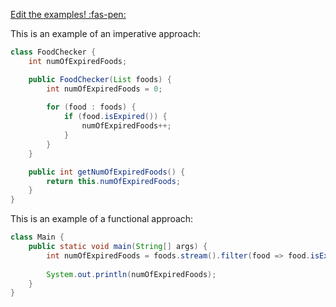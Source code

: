 <!-- DO NOT DELETE THIS LINK AND WRITE BELOW THIS LINK-->
[Edit the examples! :fas-pen:](https://github.com/nus-cs2030/1920-s2/edit/master/contents/textbook/lecture01/imperativeProgramming/examples.md)
<!-- DO NOT DELETE THIS LINK AND WRITE BELOW THIS LINK-->

This is an example of an imperative approach: 

```java
class FoodChecker {
    int numOfExpiredFoods;

    public FoodChecker(List foods) {
        int numOfExpiredFoods = 0;
        
        for (food : foods) {
            if (food.isExpired()) {
                numOfExpiredFoods++;
            }
        }
    }

    public int getNumOfExpiredFoods() { 
        return this.numOfExpiredFoods;
    }   
}
```

This is an example of a functional approach: 

```java
class Main {
    public static void main(String[] args) {
        int numOfExpiredFoods = foods.stream().filter(food => food.isExpired()).count();
        
        System.out.println(numOfExpiredFoods);
    }
}
```

